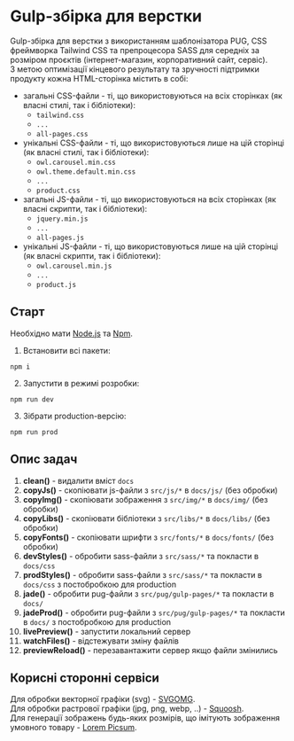 # Gulp-збірка для верстки

Gulp-збірка для верстки з використанням шаблонізатора PUG, CSS фреймворка Tailwind CSS та препроцесора SASS для середніх за розміром проєктів (інтернет-магазин, корпоративний сайт, сервіс).  
З метою оптимізації кінцевого результату та зручності підтримки продукту кожна HTML-сторінка містить в собі:  
- загальні CSS-файли - ті, що використовуються на всіх сторінках (як власні стилі, так і бібліотеки):
	- `tailwind.css`
	- `...`
	- `all-pages.css`
- унікальні CSS-файли - ті, що використовуються лише на цій сторінці (як власні стилі, так і бібліотеки):
	- `owl.carousel.min.css`
	- `owl.theme.default.min.css`
	- `...`
	- `product.css`
- загальні JS-файли - ті, що використовуються на всіх сторінках (як власні скрипти, так і бібліотеки):
	- `jquery.min.js`
	- `...`
	- `all-pages.js`
- унікальні JS-файли - ті, що використовуються лише на цій сторінці (як власні скрипти, так і бібліотеки):
	- `owl.carousel.min.js`
	- `...`
	- `product.js`

## Старт

Необхідно мати [Node.js](https://nodejs.org/en/) та [Npm](https://www.npmjs.com/).

1. Встановити всі пакети:
```
npm i
```
2. Запустити в режимі розробки:
```
npm run dev
```
3. Зібрати production-версію:
```
npm run prod
```

## Опис задач 

1. **clean()** - видалити вміст `docs`
2. **copyJs()** - скопіювати js-файли з `src/js/*` в `docs/js/` (без обробки)
3. **copyImg()** - скопіювати зображення з `src/img/*` в `docs/img/` (без обробки)
4. **copyLibs()** - скопіювати бібліотеки з `src/libs/*` в `docs/libs/` (без обробки)
5. **copyFonts()** - скопіювати шрифти з `src/fonts/*` в `docs/fonts/` (без обробки)
6. **devStyles()** - обробити sass-файли з `src/sass/*` та покласти в `docs/css`
7. **prodStyles()** - обробити sass-файли з `src/sass/*` та покласти в `docs/css` з постобробкою для production
8. **jade()** - обробити pug-файли з `src/pug/gulp-pages/*` та покласти в `docs/`
9. **jadeProd()** - обробити pug-файли з `src/pug/gulp-pages/*` та покласти в `docs/` з постобробкою для production
10. **livePreview()** - запустити локальний сервер
11. **watchFiles()** - відстежувати зміну файлів
12. **previewReload()** - перезавантажити сервер якщо файли змінились

## Корисні сторонні сервіси

Для обробки векторної графіки (svg) - [SVGOMG](https://jakearchibald.github.io/svgomg/).  
Для обробки растрової графіки (jpg, png, webp, ..) - [Squoosh](https://squoosh.app/).  
Для генерації зображень будь-яких розмірів, що імітують зображення умовного товару - [Lorem Picsum](https://picsum.photos/).

